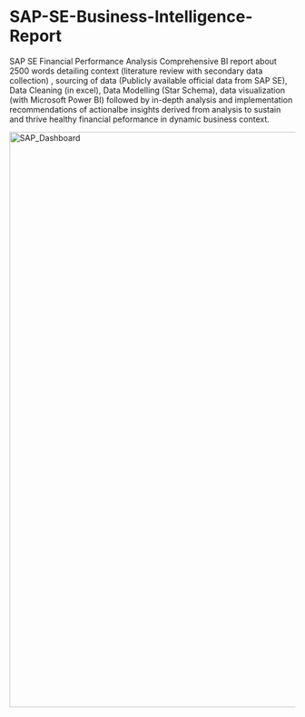 # SAP-SE-Business-Intelligence-Report
SAP SE Financial Performance Analysis 
Comprehensive BI report about 2500 words detailing context (literature review with secondary data collection) , sourcing of data (Publicly available official data from SAP SE), Data Cleaning (in excel), Data Modelling (Star Schema), data visualization (with Microsoft Power BI) followed by in-depth analysis and implementation recommendations of actionalbe insights derived from analysis to sustain and thrive healthy financial peformance in dynamic business context.   

<img width="1013" alt="SAP_Dashboard" src="https://1drv.ms/i/c/8aa2e2dc4c36232d/EX6Vai5ZRUNLlS94-XgTDXsBgsK_-jZxf_oeP8GX5Ez8KA?e=YpfPgj">
